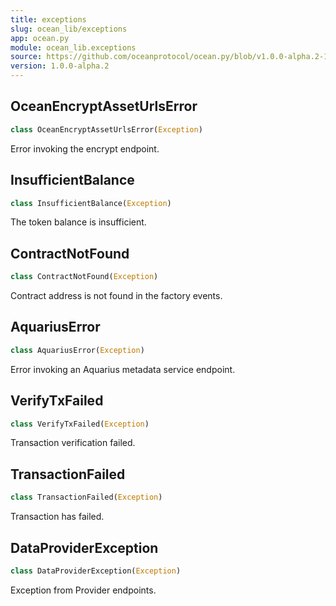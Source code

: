 ```yaml
---
title: exceptions
slug: ocean_lib/exceptions
app: ocean.py
module: ocean_lib.exceptions
source: https://github.com/oceanprotocol/ocean.py/blob/v1.0.0-alpha.2-1-g9fb6083/ocean_lib/exceptions.py
version: 1.0.0-alpha.2
---
```

## OceanEncryptAssetUrlsError

```python
class OceanEncryptAssetUrlsError(Exception)
```

Error invoking the encrypt endpoint.

## InsufficientBalance

```python
class InsufficientBalance(Exception)
```

The token balance is insufficient.

## ContractNotFound

```python
class ContractNotFound(Exception)
```

Contract address is not found in the factory events.

## AquariusError

```python
class AquariusError(Exception)
```

Error invoking an Aquarius metadata service endpoint.

## VerifyTxFailed

```python
class VerifyTxFailed(Exception)
```

Transaction verification failed.

## TransactionFailed

```python
class TransactionFailed(Exception)
```

Transaction has failed.

## DataProviderException

```python
class DataProviderException(Exception)
```

Exception from Provider endpoints.

